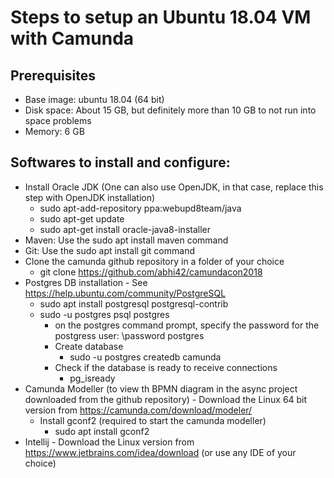 # Steps to setup an Ubuntu 18.04 VM with Camunda
## Prerequisites
* Base image: ubuntu 18.04 (64 bit)
* Disk space: About 15 GB, but definitely more than 10 GB to not run into space problems
* Memory: 6 GB

## Softwares to install and configure:
* Install Oracle JDK (One can also use OpenJDK, in that case, replace this step with OpenJDK installation)
  * sudo apt-add-repository ppa:webupd8team/java
  * sudo apt-get update
  * sudo apt-get install oracle-java8-installer
* Maven: Use the sudo apt install maven command
* Git: Use the sudo apt install git command
* Clone the camunda github repository in a folder of your choice
  * git clone https://github.com/abhi42/camundacon2018
* Postgres DB installation - See https://help.ubuntu.com/community/PostgreSQL
  * sudo apt install postgresql postgresql-contrib 
  * sudo -u postgres psql postgres
    * on the postgres command prompt, specify the password for the postgress user: \password postgres
	* Create database
	  * sudo -u postgres createdb camunda
	* Check if the database is ready to receive connections
	  * pg_isready
* Camunda Modeller (to view th BPMN diagram in the async project downloaded from the github repository) - Download the Linux 64 bit version from https://camunda.com/download/modeler/
  * Install gconf2 (required to start the camunda modeller)
    * sudo apt install gconf2
*  Intellij - Download the Linux version from https://www.jetbrains.com/idea/download (or use any IDE of your choice)
  